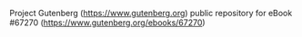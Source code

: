 Project Gutenberg (https://www.gutenberg.org) public repository for
eBook #67270 (https://www.gutenberg.org/ebooks/67270)
